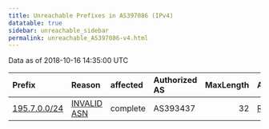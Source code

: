 ```yaml
---
title: Unreachable Prefixes in AS397086 (IPv4)
datatable: true
sidebar: unreachable_sidebar
permalink: unreachable_AS397086-v4.html
---
```


Data as of 2018-10-16 14:35:00 UTC


<div class="datatable-begin"></div>

| Prefix                                             | Reason                                                                                               | affected   | Authorized AS   |   MaxLength | Anchor                                         |   unreachable /24s |
|:---------------------------------------------------|:-----------------------------------------------------------------------------------------------------|:-----------|:----------------|------------:|:-----------------------------------------------|-------------------:|
| [195.7.0.0/24](https://stat.ripe.net/195.7.0.0/24) | [INVALID ASN](https://rpki-validator.ripe.net/announcement-preview?asn=AS397086&prefix=195.7.0.0/24) | complete   | AS393437        |          32 | [RIPE](unreachable_RIPE_NCC_RPKI_Root-v4.html) |                  1 |

<div class="datatable-end"></div>